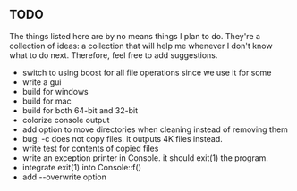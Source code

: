 ## TODO ##
The things listed here are by no means things I plan to do. They're a collection of ideas: a collection that will help me whenever I don't know what to do next. Therefore, feel free to add suggestions.
 - switch to using boost for all file operations since we use it for some
 - write a gui
 - build for windows
 - build for mac
 - build for both 64-bit and 32-bit
 - colorize console output
 - add option to move directories when cleaning instead of removing them
 - bug: -c does not copy files. it outputs 4K files instead.
 - write test for contents of copied files
 - write an exception printer in Console. it should exit(1) the program.
 - integrate exit(1) into Console::f()
 - add --overwrite option
